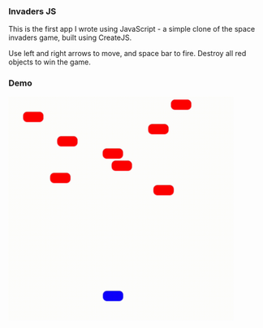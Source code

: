 ### Invaders JS

This is the first app I wrote using JavaScript - a simple clone of the space invaders game, built using CreateJS.

Use left and right arrows to move, and space bar to fire.  Destroy all red objects to win the game.

### Demo

<img src="https://github.com/kesun421/invaders-js/blob/master/demo.gif?raw=true" width="444" height="440">
